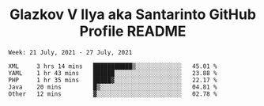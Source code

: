<h1 align="center">Glazkov V Ilya aka Santarinto GitHub Profile README</h1>

<!--START_SECTION:waka-->
```text
Week: 21 July, 2021 - 27 July, 2021

XML     3 hrs 14 mins   ███████████▒░░░░░░░░░░░░░   45.01 % 
YAML    1 hr 43 mins    ██████░░░░░░░░░░░░░░░░░░░   23.88 % 
PHP     1 hr 35 mins    █████▓░░░░░░░░░░░░░░░░░░░   22.17 % 
Java    20 mins         █▒░░░░░░░░░░░░░░░░░░░░░░░   04.81 % 
Other   12 mins         ▓░░░░░░░░░░░░░░░░░░░░░░░░   02.78 % 
```
<!--END_SECTION:waka-->